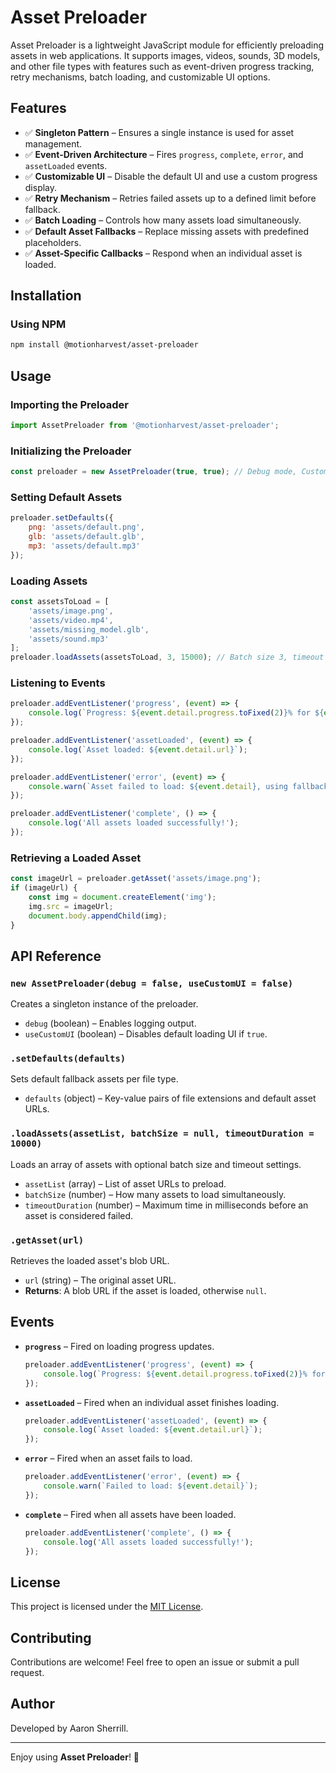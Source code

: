 # Asset Preloader

Asset Preloader is a lightweight JavaScript module for efficiently preloading assets in web applications. It supports images, videos, sounds, 3D models, and other file types with features such as event-driven progress tracking, retry mechanisms, batch loading, and customizable UI options.

## Features

- ✅ **Singleton Pattern** – Ensures a single instance is used for asset management.
- ✅ **Event-Driven Architecture** – Fires `progress`, `complete`, `error`, and `assetLoaded` events.
- ✅ **Customizable UI** – Disable the default UI and use a custom progress display.
- ✅ **Retry Mechanism** – Retries failed assets up to a defined limit before fallback.
- ✅ **Batch Loading** – Controls how many assets load simultaneously.
- ✅ **Default Asset Fallbacks** – Replace missing assets with predefined placeholders.
- ✅ **Asset-Specific Callbacks** – Respond when an individual asset is loaded.

## Installation

### Using NPM
```sh
npm install @motionharvest/asset-preloader
```

## Usage

### Importing the Preloader
```javascript
import AssetPreloader from '@motionharvest/asset-preloader';
```

### Initializing the Preloader
```javascript
const preloader = new AssetPreloader(true, true); // Debug mode, Custom UI enabled
```

### Setting Default Assets
```javascript
preloader.setDefaults({
    png: 'assets/default.png',
    glb: 'assets/default.glb',
    mp3: 'assets/default.mp3'
});
```

### Loading Assets
```javascript
const assetsToLoad = [
    'assets/image.png',
    'assets/video.mp4',
    'assets/missing_model.glb',
    'assets/sound.mp3'
];
preloader.loadAssets(assetsToLoad, 3, 15000); // Batch size 3, timeout 15s
```

### Listening to Events
```javascript
preloader.addEventListener('progress', (event) => {
    console.log(`Progress: ${event.detail.progress.toFixed(2)}% for ${event.detail.url}`);
});

preloader.addEventListener('assetLoaded', (event) => {
    console.log(`Asset loaded: ${event.detail.url}`);
});

preloader.addEventListener('error', (event) => {
    console.warn(`Asset failed to load: ${event.detail}, using fallback if available.`);
});

preloader.addEventListener('complete', () => {
    console.log('All assets loaded successfully!');
});
```

### Retrieving a Loaded Asset
```javascript
const imageUrl = preloader.getAsset('assets/image.png');
if (imageUrl) {
    const img = document.createElement('img');
    img.src = imageUrl;
    document.body.appendChild(img);
}
```

## API Reference

### `new AssetPreloader(debug = false, useCustomUI = false)`
Creates a singleton instance of the preloader.
- `debug` (boolean) – Enables logging output.
- `useCustomUI` (boolean) – Disables default loading UI if `true`.

### `.setDefaults(defaults)`
Sets default fallback assets per file type.
- `defaults` (object) – Key-value pairs of file extensions and default asset URLs.

### `.loadAssets(assetList, batchSize = null, timeoutDuration = 10000)`
Loads an array of assets with optional batch size and timeout settings.
- `assetList` (array) – List of asset URLs to preload.
- `batchSize` (number) – How many assets to load simultaneously.
- `timeoutDuration` (number) – Maximum time in milliseconds before an asset is considered failed.

### `.getAsset(url)`
Retrieves the loaded asset's blob URL.
- `url` (string) – The original asset URL.
- **Returns**: A blob URL if the asset is loaded, otherwise `null`.

## Events

- **`progress`** – Fired on loading progress updates.
  ```javascript
  preloader.addEventListener('progress', (event) => {
      console.log(`Progress: ${event.detail.progress.toFixed(2)}% for ${event.detail.url}`);
  });
  ```

- **`assetLoaded`** – Fired when an individual asset finishes loading.
  ```javascript
  preloader.addEventListener('assetLoaded', (event) => {
      console.log(`Asset loaded: ${event.detail.url}`);
  });
  ```

- **`error`** – Fired when an asset fails to load.
  ```javascript
  preloader.addEventListener('error', (event) => {
      console.warn(`Failed to load: ${event.detail}`);
  });
  ```

- **`complete`** – Fired when all assets have been loaded.
  ```javascript
  preloader.addEventListener('complete', () => {
      console.log('All assets loaded successfully!');
  });
  ```

## License

This project is licensed under the [MIT License](LICENSE).

## Contributing

Contributions are welcome! Feel free to open an issue or submit a pull request.

## Author

Developed by Aaron Sherrill.

---

Enjoy using **Asset Preloader**! 🚀
